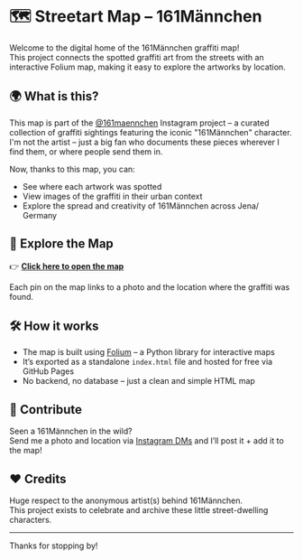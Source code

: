 # 🗺️ Streetart Map – 161Männchen

Welcome to the digital home of the 161Männchen graffiti map!  
This project connects the spotted graffiti art from the streets with an interactive Folium map, making it easy to explore the artworks by location.

## 🌍 What is this?

This map is part of the [@161maennchen](https://www.instagram.com/161maennchen/) Instagram project – a curated collection of graffiti sightings featuring the iconic "161Männchen" character.  
I'm not the artist – just a big fan who documents these pieces wherever I find them, or where people send them in.

Now, thanks to this map, you can:

- See where each artwork was spotted
- View images of the graffiti in their urban context
- Explore the spread and creativity of 161Männchen across Jena/ Germany

## 🧭 Explore the Map

👉 **[Click here to open the map](https://fee1ix.github.io/streetart_map/)**

Each pin on the map links to a photo and the location where the graffiti was found.

## 🛠️ How it works

- The map is built using [Folium](https://python-visualization.github.io/folium/) – a Python library for interactive maps
- It’s exported as a standalone `index.html` file and hosted for free via GitHub Pages
- No backend, no database – just a clean and simple HTML map

## 📨 Contribute

Seen a 161Männchen in the wild?  
Send me a photo and location via [Instagram DMs](https://www.instagram.com/161maennchen/) and I’ll post it + add it to the map!

## ❤️ Credits

Huge respect to the anonymous artist(s) behind 161Männchen.  
This project exists to celebrate and archive these little street-dwelling characters.

---

Thanks for stopping by!
